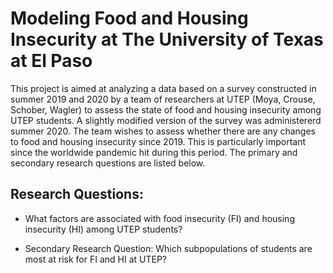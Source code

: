 # Modeling Food and Housing Insecurity at The University of Texas at El Paso

This project is aimed at analyzing a data based on a survey constructed in summer 2019 and 2020 by a team of researchers at UTEP (Moya, Crouse, Schober, Wagler) to assess the state of food and housing insecurity among UTEP students. A slightly modified version of the survey was administererd summer 2020. The team wishes to assess whether there are any changes to food and housing insecurity since 2019. This is particularly important since the worldwide pandemic hit during this period. The primary and secondary research questions are listed below. 

## Research Questions:

* What factors are associated with food insecurity (FI) and housing insecurity (HI) among UTEP students?

* Secondary Research Question: Which subpopulations of students are most at risk for FI and HI at UTEP?
